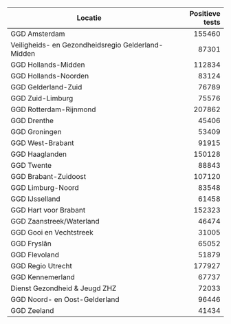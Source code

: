 | Locatie | Positieve tests |
|---------|----------------:|
| GGD Amsterdam                            | 155460 |
| Veiligheids- en Gezondheidsregio Gelderland-Midden | 87301 |
| GGD Hollands-Midden                      | 112834 |
| GGD Hollands-Noorden                     | 83124 |
| GGD Gelderland-Zuid                      | 76789 |
| GGD Zuid-Limburg                         | 75576 |
| GGD Rotterdam-Rijnmond                   | 207862 |
| GGD Drenthe                              | 45406 |
| GGD Groningen                            | 53409 |
| GGD West-Brabant                         | 91915 |
| GGD Haaglanden                           | 150128 |
| GGD Twente                               | 88843 |
| GGD Brabant-Zuidoost                     | 107120 |
| GGD Limburg-Noord                        | 83548 |
| GGD IJsselland                           | 61458 |
| GGD Hart voor Brabant                    | 152323 |
| GGD Zaanstreek/Waterland                 | 46474 |
| GGD Gooi en Vechtstreek                  | 31005 |
| GGD Fryslân                              | 65052 |
| GGD Flevoland                            | 51879 |
| GGD Regio Utrecht                        | 177927 |
| GGD Kennemerland                         | 67737 |
| Dienst Gezondheid & Jeugd ZHZ            | 72033 |
| GGD Noord- en Oost-Gelderland            | 96446 |
| GGD Zeeland                              | 41434 |

